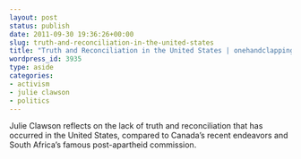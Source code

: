 ```yaml
---
layout: post
status: publish
date: 2011-09-30 19:36:26+00:00
slug: truth-and-reconciliation-in-the-united-states
title: "Truth and Reconciliation in the United States | onehandclapping"
wordpress_id: 3935
type: aside
categories:
- activism
- julie clawson
- politics
---
```

Julie Clawson reflects on the lack of truth and reconciliation that has occurred in the United States, compared to Canada’s recent endeavors and South Africa’s famous post-apartheid commission.